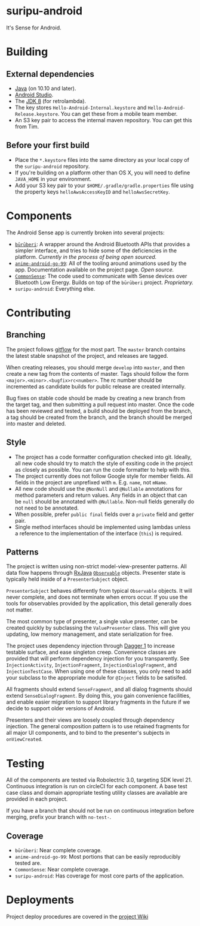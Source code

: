 # suripu-android

It's Sense for Android.

# Building

## External dependencies

- [Java](http://support.apple.com/kb/DL1572) (on 10.10 and later).
- [Android Studio](http://developer.android.com/sdk/index.html).
- The [JDK 8](http://www.oracle.com/technetwork/java/javase/downloads/jdk8-downloads-2133151.html) (for retrolambda).
- The key stores `Hello-Android-Internal.keystore` and `Hello-Android-Release.keystore`. You can get these from a mobile team member.
- An S3 key pair to access the internal maven repository. You can get this from Tim.

## Before your first build

- Place the `*.keystore` files into the same directory as your local copy of the `suripu-android` repository.
- If you're building on a platform other than OS X, you will need to define `JAVA_HOME` in your environment.
- Add your S3 key pair to your `$HOME/.gradle/gradle.properties` file using the property keys `helloAwsAccessKeyID` and `helloAwsSecretKey`.

# Components

The Android Sense app is currently broken into several projects:

- [`būrūberi`](https://github.com/hello/buruberi): A wrapper around the Android Bluetooth APIs that provides a simpler interface, and tries to hide some of the deficiencies in the platform. _Currently in the process of being open sourced._
- [`anime-android-go-99`](https://github.com/hello/anime-android-go-99): All of the tooling around animations used by the app. Documentation available on the project page. _Open source._
- [`CommonSense`](https://github.com/hello/android-commonsense): The code used to communicate with Sense devices over Bluetooth Low Energy. Builds on top of the `būrūberi` project. _Proprietary._
- `suripu-android`: Everything else.

# Contributing

## Branching

The project follows [gitflow](https://www.atlassian.com/git/tutorials/comparing-workflows/gitflow-workflow) for the most part. The `master` branch contains the latest stable snapshot of the project, and releases are tagged.

When creating releases, you should merge `develop` into `master`, and then create a new tag from the contents of master. Tags should follow the form `<major>.<minor>.<bugfix>rc<number>`. The rc number should be incremented as candidate builds for public release are created internally.

Bug fixes on stable code should be made by creating a new branch from the target tag, and then submitting a pull request into master. Once the code has been reviewed and tested, a build should be deployed from the branch, a tag should be created from the branch, and the branch should be merged into master and deleted.

## Style

- The project has a code formatter configuration checked into git. Ideally, all new code should try to match the style of exsiting code in the project as closely as possible. You can run the code formatter to help with this.
- The project currently does not follow Google style for member fields. All fields in the project are unprefixed with `m`. E.g. `name`, not `mName`.
- All new code should use the `@NonNull` and `@Nullable` annotations for method parameters and return values. Any fields in an object that can be `null` should be annotated with `@Nullable`. Non-null fields generally do not need to be annotated.
- When possible, prefer `public final` fields over a `private` field and getter pair.
- Single method interfaces should be implemented using lambdas unless a reference to the implementation of the interface (`this`) is required.

## Patterns

The project is written using non-strict model-view-presenter patterns. All data flow happens through [RxJava](https://github.com/ReactiveX/RxJava) [`Observable`](https://www.google.com/webhp?sourceid=chrome-instant&ion=1&espv=2&ie=UTF-8#q=observable%20rxjava%20javadoc) objects. Presenter state is typically held inside of a `PresenterSubject` object.

`PresenterSubject` behaves differently from typical `Observable` objects. It will never complete, and does not terminate when errors occur. If you use the tools for observables provided by the application, this detail generally does not matter.

The most common type of presenter, a single value presenter, can be created quickly by subclassing the `ValuePresenter` class. This will give you updating, low memory management, and state serialization for free.

The project uses dependency injection through [Dagger 1](http://square.github.io/dagger/) to increase testable surface, and ease singleton creep. Convenience classes are provided that will perform dependency injection for you transparently. See `InjectionActivity`, `InjectionFragment`, `InjectionDialogFragment`, and `InjectionTestCase`. When using one of these classes, you only need to add your subclass to the appropriate module for `@Inject` fields to be satisifed.

All fragments should extend `SenseFragment`, and all dialog fragments should extend `SenseDialogFragment`. By doing this, you gain convenience facilities, and enable easier migration to support library fragments in the future if we decide to support older versions of Android.

Presenters and their views are loosely coupled through dependency injection. The general composition pattern is to use retained fragments for all major UI components, and to bind to the presenter's subjects in `onViewCreated`.

# Testing

All of the components are tested via Robolectric 3.0, targeting SDK level 21. Continuous integration is run on circleCI for each component. A base test case class and domain appropriate testing utility classes are available are provided in each project.

If you have a branch that should not be run on continuous integration before merging, prefix your branch with `no-test-`.

## Coverage

- `būrūberi`: Near complete coverage.
- `anime-android-go-99`: Most portions that can be easily reproducibly tested are.
- `CommonSense`: Near complete coverage.
- `suripu-android`: Has coverage for most core parts of the application.

# Deployments

Project deploy procedures are covered in the [project Wiki](https://github.com/hello/suripu-android/wiki)
